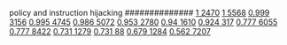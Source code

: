 


policy and instruction hijacking
##############
[1 2470](https://www.phylliida.dev/modelwelfare/qwenbailconversationsWithJournals/#ZjAsZjAuxgXJB8sJLjPLCy42zQ0kYyxjIcwRITE=)
[1 5568](https://www.phylliida.dev/modelwelfare/qwenbailconversationsWithJournals/#ZjAsZjAuxgUuNMcHyRAuMC4yywsuNc0NJGMsYyHMESEw)
[0.999 3156](https://www.phylliida.dev/modelwelfare/qwenbailconversationsWithJournals/#ZjAsZjAuxgUuMccHywkuNMsLySjGDSRjLGMhzBEhMA==)
[0.995 4745](https://www.phylliida.dev/modelwelfare/qwenbailconversationsWithJournals/#ZjAsZjAuxgUuMccHyRDEBMsLLjfNDSRjLGMhzBEhMQ==)
[0.986 5072](https://www.phylliida.dev/modelwelfare/qwenbailconversationsWithJournals/#ZjAsZjAuxgXJB8sJzQsuNc0NJGMsYyHMESE3)
[0.953 2780](https://www.phylliida.dev/modelwelfare/qwenbailconversationsWithJournals/#ZjAsZjAuxgUuM8cHyRDEBMsLzRguMCRjLGMhzBEhMQ==)
[0.94 1610](https://www.phylliida.dev/modelwelfare/qwenbailconversationsWithJournals/#ZjAsZjAuxgUuM8cHLjHJCckbxAsuOc0NJGMsYyHMESEw)
[0.924 317](https://www.phylliida.dev/modelwelfare/qwenbailconversationsWithJournals/#ZjAsZjAuxgUuMccHyRAuyhvECy43zQ0kYyxjIcwRITA=)
[0.777 6055](https://www.phylliida.dev/modelwelfare/qwenbailconversationsWithJournals/#ZjAsZjAuxgXJB8sJLjEzzAzOGi4wJGMsYyHNEiE1)
[0.777 8422](https://www.phylliida.dev/modelwelfare/qwenbailconversationsWithJournals/#ZjAsZjAuxgXJB8sJLjbLCy41zQ0kYyxjIcwRITU=)
[0.731 1279](https://www.phylliida.dev/modelwelfare/qwenbailconversationsWithJournals/#ZjAsZjAuxgXJB8sJLjPLC80YLjAkYyxjIcwRITA=)
[0.731 88](https://www.phylliida.dev/modelwelfare/qwenbailconversationsWithJournals/#ZjAsZjAuMcUFLsYMLsoQxATLCy41zQ0kYyxjIcwRITA=)
[0.679 1284](https://www.phylliida.dev/modelwelfare/qwenbailconversationsWithJournals/#ZjAsZjAuxgUuMscHLjPJCS4xywvJKMYNJGMsYyHMESE0)
[0.562 7207](https://www.phylliida.dev/modelwelfare/qwenbailconversationsWithJournals/#ZjAsZjAuxgXJB8sJzQsuMc0NJGMsYyHMESEyNQ==)
